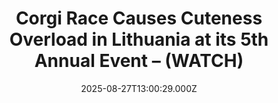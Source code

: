 ---
title: "Corgi Race Causes Cuteness Overload in Lithuania at its 5th Annual Event – (WATCH)"
date: 2025-08-27T13:00:29.000Z
category: Human Kindness
externalLink: "https://www.goodnewsnetwork.org/corgi-race-causes-cuteness-overload-in-lithuania-at-its-5th-annual-event-watch/"
image: ""
excerpt: "In Lithuania, Welsh Corgi owners from around Europe came to celebrate the breed “and life in general” at the annual Corgi Race. Held in Vilnius for the fifth time, the Corgi Race is about as joyful an event as one could hope to see. The race is followed by a costume contest, if the cute-o-meter […] The post Corgi Race…"
---